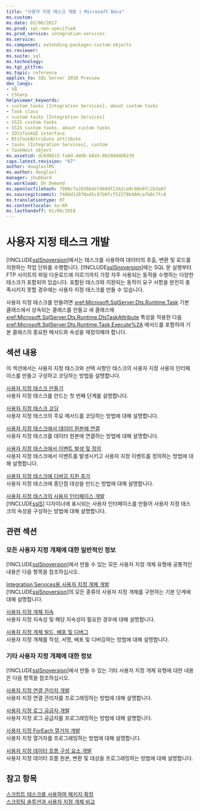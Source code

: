 ```yaml
---
title: "사용자 지정 태스크 개발 | Microsoft Docs"
ms.custom: 
ms.date: 03/06/2017
ms.prod: sql-non-specified
ms.prod_service: integration-services
ms.service: 
ms.component: extending-packages-custom-objects
ms.reviewer: 
ms.suite: sql
ms.technology: 
ms.tgt_pltfrm: 
ms.topic: reference
applies_to: SQL Server 2016 Preview
dev_langs:
- VB
- CSharp
helpviewer_keywords:
- custom tasks [Integration Services], about custom tasks
- Task class
- custom tasks [Integration Services]
- SSIS custom tasks
- SSIS custom tasks, about custom tasks
- IDtsTaskUI interface
- DtsTaskAttribute attribute
- tasks [Integration Services], custom
- TaskHost object
ms.assetid: dcbd8615-fa6d-4ddb-b8a5-0b19dddd6239
caps.latest.revision: "67"
author: douglaslMS
ms.author: douglasl
manager: jhubbard
ms.workload: On Demand
ms.openlocfilehash: 7996cfe2838bde7d68df2342ca9c98e9fc2b3a07
ms.sourcegitcommit: f486d12078a45c87b0fcf52270b904ca7b0c7fc8
ms.translationtype: HT
ms.contentlocale: ko-KR
ms.lasthandoff: 01/08/2018
---
```

# <a name="developing-a-custom-task"></a>사용자 지정 태스크 개발
  [!INCLUDE[ssISnoversion](../../../includes/ssisnoversion-md.md)]에서는 태스크를 사용하여 데이터의 추출, 변환 및 로드를 지원하는 작업 단위를 수행합니다. [!INCLUDE[ssISnoversion](../../../includes/ssisnoversion-md.md)]에는 SQL 문 실행부터 FTP 사이트의 파일 다운로드에 이르기까지 가장 자주 사용되는 동작을 수행하는 다양한 태스크가 포함되어 있습니다. 포함된 태스크와 지원되는 동작이 요구 사항을 완전히 충족시키지 못할 경우에는 사용자 지정 태스크를 만들 수 있습니다.  
  
 사용자 지정 태스크를 만들려면 <xref:Microsoft.SqlServer.Dts.Runtime.Task> 기본 클래스에서 상속되는 클래스를 만들고 새 클래스에 <xref:Microsoft.SqlServer.Dts.Runtime.DtsTaskAttribute> 특성을 적용한 다음 <xref:Microsoft.SqlServer.Dts.Runtime.Task.Execute%2A> 메서드를 포함하여 기본 클래스의 중요한 메서드와 속성을 재정의해야 합니다.  
  
## <a name="in-this-section"></a>섹션 내용  
 이 섹션에서는 사용자 지정 태스크와 선택 사항인 태스크의 사용자 지정 사용자 인터페이스를 만들고 구성하고 코딩하는 방법을 설명합니다.  
  
 [사용자 지정 태스크 만들기](../../../integration-services/extending-packages-custom-objects/task/creating-a-custom-task.md)  
 사용자 지정 태스크를 만드는 첫 번째 단계를 설명합니다.  
  
 [사용자 지정 태스크 코딩](../../../integration-services/extending-packages-custom-objects/task/coding-a-custom-task.md)  
 사용자 지정 태스크의 주요 메서드를 코딩하는 방법에 대해 설명합니다.  
  
 [사용자 지정 태스크에서 데이터 원본에 연결](../../../integration-services/extending-packages-custom-objects/task/connecting-to-data-sources-in-a-custom-task.md)  
 사용자 지정 태스크를 데이터 원본에 연결하는 방법에 대해 설명합니다.  
  
 [사용자 지정 태스크에서 이벤트 발생 및 정의](../../../integration-services/extending-packages-custom-objects/task/raising-and-defining-events-in-a-custom-task.md)  
 사용자 지정 태스크에서 이벤트를 발생시키고 사용자 지정 이벤트를 정의하는 방법에 대해 설명합니다.  
  
 [사용자 지정 태스크에 디버깅 지원 추가](../../../integration-services/extending-packages-custom-objects/task/adding-support-for-debugging-in-a-custom-task.md)  
 사용자 지정 태스크에 중단점 대상을 만드는 방법에 대해 설명합니다.  
  
 [사용자 지정 태스크의 사용자 인터페이스 개발](../../../integration-services/extending-packages-custom-objects/task/developing-a-user-interface-for-a-custom-task.md)  
 [!INCLUDE[ssIS](../../../includes/ssis-md.md)] 디자이너에 표시되는 사용자 인터페이스를 만들어 사용자 지정 태스크의 속성을 구성하는 방법에 대해 설명합니다.  
  
## <a name="related-sections"></a>관련 섹션  
  
### <a name="information-common-to-all-custom-objects"></a>모든 사용자 지정 개체에 대한 일반적인 정보  
 [!INCLUDE[ssISnoversion](../../../includes/ssisnoversion-md.md)]에서 만들 수 있는 모든 사용자 지정 개체 유형에 공통적인 내용은 다음 항목을 참조하십시오.  
  
 [Integration Services용 사용자 지정 개체 개발](../../../integration-services/extending-packages-custom-objects/developing-custom-objects-for-integration-services.md)  
 [!INCLUDE[ssISnoversion](../../../includes/ssisnoversion-md.md)]의 모든 종류의 사용자 지정 개체를 구현하는 기본 단계에 대해 설명합니다.  
  
 [사용자 지정 개체 지속](../../../integration-services/extending-packages-custom-objects/persisting-custom-objects.md)  
 사용자 지정 지속성 및 해당 지속성이 필요한 경우에 대해 설명합니다.  
  
 [사용자 지정 개체 빌드, 배포 및 디버그](../../../integration-services/extending-packages-custom-objects/building-deploying-and-debugging-custom-objects.md)  
 사용자 지정 개체를 작성, 서명, 배포 및 디버깅하는 방법에 대해 설명합니다.  
  
### <a name="information-about-other-custom-objects"></a>기타 사용자 지정 개체에 대한 정보  
 [!INCLUDE[ssISnoversion](../../../includes/ssisnoversion-md.md)]에서 만들 수 있는 기타 사용자 지정 개체 유형에 대한 내용은 다음 항목을 참조하십시오.  
  
 [사용자 지정 연결 관리자 개발](../../../integration-services/extending-packages-custom-objects/connection-manager/developing-a-custom-connection-manager.md)  
 사용자 지정 연결 관리자를 프로그래밍하는 방법에 대해 설명합니다.  
  
 [사용자 지정 로그 공급자 개발](../../../integration-services/extending-packages-custom-objects/log-provider/developing-a-custom-log-provider.md)  
 사용자 지정 로그 공급자를 프로그래밍하는 방법에 대해 설명합니다.  
  
 [사용자 지정 ForEach 열거자 개발](../../../integration-services/extending-packages-custom-objects/foreach-enumerator/developing-a-custom-foreach-enumerator.md)  
 사용자 지정 열거자를 프로그래밍하는 방법에 대해 설명합니다.  
  
 [사용자 지정 데이터 흐름 구성 요소 개발](../../../integration-services/extending-packages-custom-objects/data-flow/developing-a-custom-data-flow-component.md)  
 사용자 지정 데이터 흐름 원본, 변환 및 대상을 프로그래밍하는 방법에 대해 설명합니다.  
  
## <a name="see-also"></a>참고 항목  
 [스크립트 태스크를 사용하여 패키지 확장](../../../integration-services/extending-packages-scripting/task/extending-the-package-with-the-script-task.md)   
 [스크립팅 솔루션과 사용자 지정 개체 비교](../../../integration-services/extending-packages-scripting/comparing-scripting-solutions-and-custom-objects.md)  
  
  
